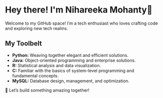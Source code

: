 # Hey there! I'm Nihareeka Mohanty🌟

Welcome to my GitHub space! I’m a tech enthusiast who loves crafting code and exploring new tech realms.

## My Toolbelt

- **Python:** Weaving together elegant and efficient solutions.
- **Java:** Object-oriented programming and enterprise solutions.
- **R:** Statistical analysis and data visualization.
- **C:** Familiar with the basics of system-level programming and fundamental concepts.
- **MySQL:** Database design, management, and optimization.

🚀 Let’s build something amazing together!
